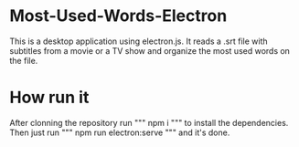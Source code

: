 # Most-Used-Words-Electron
This is a desktop application using electron.js. It reads a .srt file with subtitles from a movie or a TV show and organize the most used words on the file.
# How run it
After clonning the repository run
"""
npm i
"""
to install the dependencies. Then just run
"""
npm run electron:serve
"""
and it's done.